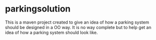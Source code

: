 # parkingsolution

This is a maven project created to give an idea of how a parking system should be
designed in a OO way. It is no way complete but to help get an idea of how a 
parking system should look like.

